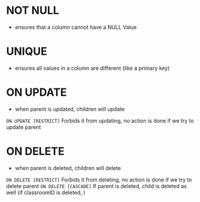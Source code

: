 
# NOT NULL
- ensures that a column cannot have a NULL Value
# UNIQUE
- ensures all values in a column are different (like a primary key)
# ON UPDATE
- when parent is updated, children will update

```ON UPDATE [RESTRICT]```
	Forbids it from updating, no action is done if we try to update parent
# ON DELETE
- when parent is deleted, children will delete

```ON DELETE [RESTRICT]```
	Forbids it from deleting, no action is done if we try to delete parent
`ON DELETE [CASCADE]`
	If parent is deleted, child is deleted as well (if classroomID is deleted, )